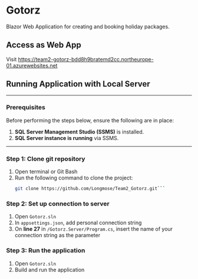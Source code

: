 # Gotorz
Blazor Web Application for creating and booking holiday packages.

## Access as Web App
Visit https://team2-gotorz-bdd8h9bratemd2cc.northeurope-01.azurewebsites.net

## Running Application with Local Server
___
### Prerequisites
Before performing the steps below, ensure the following are in place:
1. **SQL Server Management Studio (SSMS)** is installed.
2. **SQL Server instance is running** via SSMS.
___
### Step 1: Clone git repository
1. Open terminal or Git Bash
2. Run the following command to clone the project:
   ```bash
   git clone https://github.com/Longmose/Team2_Gotorz.git```

### Step 2: Set up connection to server
1. Open `Gotorz.sln`
2. In `appsettings.json`, add personal connection string
3. On **line 27** in `/Gotorz.Server/Program.cs`, insert the name of your connection string as the parameter

### Step 3: Run the application
1. Open `Gotorz.sln`
2. Build and run the application
